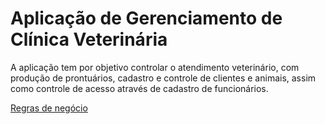 # Aplicação de Gerenciamento de Clínica Veterinária

A aplicação tem por objetivo controlar o atendimento veterinário, com produção de prontuários, cadastro e controle de
clientes e animais, assim como controle de acesso através de cadastro de funcionários.

[Regras de negócio](./regras_de_negocio.md)